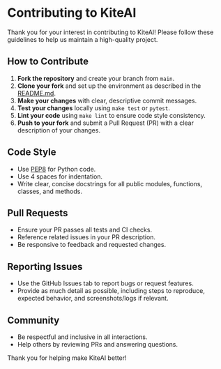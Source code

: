 # Contributing to KiteAI

Thank you for your interest in contributing to KiteAI! Please follow these guidelines to help us maintain a high-quality project.

## How to Contribute

1. **Fork the repository** and create your branch from `main`.
2. **Clone your fork** and set up the environment as described in the [README.md](README.md).
3. **Make your changes** with clear, descriptive commit messages.
4. **Test your changes** locally using `make test` or `pytest`.
5. **Lint your code** using `make lint` to ensure code style consistency.
6. **Push to your fork** and submit a Pull Request (PR) with a clear description of your changes.

## Code Style

- Use [PEP8](https://www.python.org/dev/peps/pep-0008/) for Python code.
- Use 4 spaces for indentation.
- Write clear, concise docstrings for all public modules, functions, classes, and methods.

## Pull Requests

- Ensure your PR passes all tests and CI checks.
- Reference related issues in your PR description.
- Be responsive to feedback and requested changes.

## Reporting Issues

- Use the GitHub Issues tab to report bugs or request features.
- Provide as much detail as possible, including steps to reproduce, expected behavior, and screenshots/logs if relevant.

## Community

- Be respectful and inclusive in all interactions.
- Help others by reviewing PRs and answering questions.

Thank you for helping make KiteAI better!